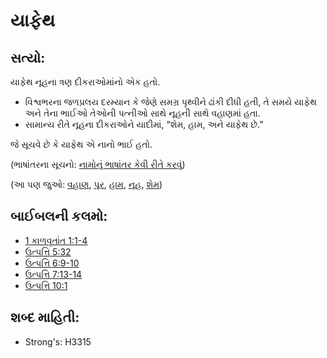 # યાફેથ 

## સત્યો: 

યાફેથ નૂહના ત્રણ દીકરાઓમાંનો એક હતો.

* વિશ્વભરના જળપ્રલય દરમ્યાન કે જેણે સમગ્ર પૃથ્વીને ઢાંકી દીધી હતી, તે સમયે યાફેથ અને તેના ભાઈઓ તેઓની પત્નીઓ સાથે નૂહની સાથે વહાણમાં હતા.
* સામાન્ય રીતે નૂહના દીકરાઓને યાદીમાં, “શેમ, હામ, અને યાફેથ છે.”

જે સૂચવે છે કે યાફેથ એ નાનો ભાઈ હતો.

(ભાષાંતરના સૂચનો: [નામોનું ભાષાંતર કેવી રીતે કરવું](rc://gu/ta/man/translate/translate-names))

(આ પણ જુઓ: [વહાણ](../kt/ark.md), [પૂર](../other/flood.md), [હામ](../names/ham.md), [નૂહ](../names/noah.md), [શેમ](../names/shem.md))

## બાઈબલની કલમો: 

* [1 કાળવૃતાંત 1:1-4](rc://gu/tn/help/1ch/01/01)
* [ઉત્પત્તિ 5:32](rc://gu/tn/help/gen/05/32)
* [ઉત્પત્તિ 6:9-10](rc://gu/tn/help/gen/06/09)
* [ઉત્પત્તિ 7:13-14](rc://gu/tn/help/gen/07/13)
* [ઉત્પત્તિ 10:1](rc://gu/tn/help/gen/10/01)

## શબ્દ માહિતી: 

* Strong's: H3315
